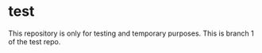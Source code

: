 # test
This repository is only for testing and temporary purposes.
This is branch 1 of the test repo.
